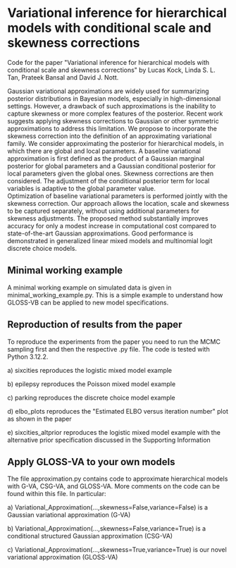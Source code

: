 # Variational inference for hierarchical models with conditional scale and skewness corrections
Code for the paper "Variational inference for hierarchical models with conditional scale and skewness corrections" by Lucas Kock, Linda S. L. Tan, Prateek Bansal and David J. Nott.

Gaussian variational approximations are widely used for summarizing posterior distributions in Bayesian models, especially in high-dimensional settings. However, a drawback of such approximations is the inability to capture skewness or more complex features of the posterior. Recent work suggests applying skewness corrections to Gaussian or other symmetric approximations to address this limitation. We propose to incorporate the skewness correction into the definition of an approximating variational family. We consider approximating the posterior for hierarchical models, in which there are global and local parameters.  A baseline variational approximation is first defined as the product of a Gaussian marginal posterior for global parameters and a Gaussian conditional posterior for local parameters given the global ones.  Skewness corrections are then considered. The adjustment of the conditional posterior term for local variables is adaptive to the global parameter value.    
Optimization of baseline variational parameters is performed jointly with the skewness correction. Our approach allows the location, scale and skewness to be captured separately, without using additional parameters for skewness adjustments.  The proposed method substantially improves accuracy for only a modest increase in computational cost compared to state-of-the-art Gaussian approximations. Good performance is demonstrated in generalized linear mixed models and multinomial logit discrete choice models. 

## Minimal working example
A minimal working example on simulated data is given in minimal_working_example.py. This is a simple example to understand how GLOSS-VB can be applied to new model specifications. 

## Reproduction of results from the paper
To reproduce the experiments from the paper you need to run the MCMC sampling first and then the respective .py file. The code is tested with Python 3.12.2. 

  a) sixcities reproduces the logistic mixed model example
  
  b) epilepsy reproduces the Poisson mixed model example
  
  c) parking reproduces the discrete choice model example
  
  d) elbo_plots reproduces the "Estimated ELBO versus iteration number" plot as shown in the paper

  e) sixcities_altprior reproduces the logistic mixed model example with the alternative prior specification discussed in the Supporting Information

## Apply GLOSS-VA to your own models
The file approximation.py contains code to approximate hierarchical models with G-VA, CSG-VA, and GLOSS-VA. More comments on the code can be found within this file. In particular:

  a) Variational_Approximation(...,skewness=False,variance=False) is a Gaussian variational approximation (G-VA)
  
  b) Variational_Approximation(...,skewness=False,variance=True) is a conditional structured Gaussian approximation (CSG-VA)
  
  c) Variational_Approximation(...,skewness=True,variance=True) is our novel variational approximation (GLOSS-VA)
  
